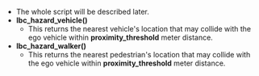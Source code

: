 - The whole script will be described later.
- **lbc_hazard_vehicle()**
  - This returns the nearest vehicle's location that may collide with the ego vehicle within **proximity_threshold** meter distance.
- **lbc_hazard_walker()**
  - This returns the nearest pedestrian's location that may collide with the ego vehicle within **proximity_threshold** meter distance.
